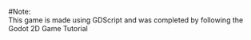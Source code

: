 #Note:  
This game is made using GDScript and was completed by following the Godot 2D Game Tutorial
